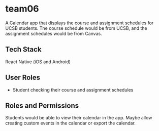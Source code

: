 # team06

A Calendar app that displays the course and assignment schedules for UCSB students.
The course schedule would be from UCSB, and the assignment schedules would be from Canvas.

## Tech Stack

React Native (iOS and Android)

## User Roles

- Student checking their course and assignment schedules

## Roles and Permissions

Students would be able to view their calendar in the app.
Maybe allow creating custom events in the calendar or export the calendar.
